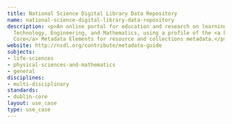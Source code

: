 ```yaml
---
title: National Science Digital Library Data Repository
name: national-science-digital-library-data-repository
description: <p>An online portal for education and research on learning in Science,
  Technology, Engineering, and Mathematics, using a profile of the <a href="../standards/dublin-core.html">Dublin
  Core</a> Metadata Elements for resource and collections metadata.</p>
website: http://nsdl.org/contribute/metadata-guide
subjects:
- life-sciences
- physical-sciences-and-mathematics
- general
disciplines:
- multi-disciplinary
standards:
- dublin-core
layout: use_case
type: use_case
---
```


